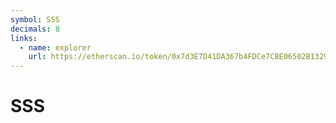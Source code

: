 ```yaml
---
symbol: SSS
decimals: 8
links:
  - name: explorer
    url: https://etherscan.io/token/0x7d3E7D41DA367b4FDCe7CBE06502B13294Deb758
---
```


# SSS
